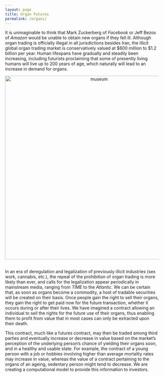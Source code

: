 ```yaml
---
layout: page
title: Organ Futures
permalink: /organs/
---
```


It is unimaginable to think that Mark Zuckerberg of *Facebook* or Jeff Bezos of *Amazon* would be unable to obtain new organs if they fell ill. Although organ trading is officially illegal in all jurisdictions besides Iran, the illicit global organ trading market is conservatively valued at $600 million to $1.2 billion per year. Human lifespans have gradually and steadily been increasing, including futurists proclaiming that some of presently living humans will live up to 200 years of age, which naturally will lead to an increase in demand for organs.

<center><img src="../assets/old_young_bw.jpg" alt="museum" width="600"/></center><br>

In an era of deregulation and legalization of previously illicit industries (sex work, cannabis, etc.), the repeal of the prohibition of organ trading is more likely than ever, and calls for the legalization appear periodically in mainstream media, ranging from *TIME* to the *Atlantic*. We can be certain that, as soon as organs become a commodity, a host of tradable securities will be created on their basis. Once people gain the right to sell their organs, they gain the right to get paid now for the future transaction, whether it occurs during or after their lives. We have imagined a contract allowing an individual to sell the rights for the future use of their organs, thus enabling them to profit from value that in most cases can only be extracted upon their death. 

This contract, much like a futures contract, may then be traded among third parties and eventually increase or decrease in value based on the market’s perception of the underlying person’s chance of yielding their organs soon, and in a healthy and usable state. For example, the contract of a young person with a job or hobbies involving higher than average mortality rates may increase in value, whereas the value of a contract pertaining to the organs of an ageing, sedentary person might tend to decrease. We are creating a computational model to provide this information to investors.
